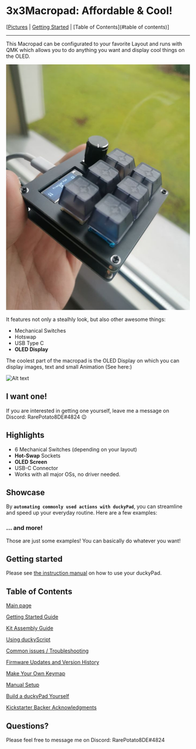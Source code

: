 # 3x3Macropad: Affordable & Cool!

[[Pictures](pictures.md) | [Getting Started](getting_started.md) | [Table of Contents](#table of contents)]

----

This Macropad can be configurated to your favorite Layout and runs with QMK which allows you to do anything you want and display cool things on the OLED.

![Alt text](resources/title.png)

It features not only a stealhly look, but also other awesome things:

* Mechanical Switches
* Hotswap
* USB Type C
* **OLED Display**

The coolest part of the macropad is the OLED Display on which you can display images, text and small Animation (See here:)

![Alt text](resources/pics/teaser.gif)

## I want one!

If you are interested in getting one yourself, leave me a message on Discord: RarePotato8DE#4824 😉

## Highlights

* 6 Mechanical Switches (depending on your layout)
* **Hot-Swap** Sockets
* **OLED Screen**
* USB-C Connector
* Works with all major OSs, no driver needed.

## Showcase

By **`automating commonly used actions with duckyPad`**, you can streamline and speed up your everyday routine. Here are a few examples:

### ... and more!

Those are just some examples! You can basically do whatever you want!

## Getting started

Please see [the instruction manual](./getting_started.md) on how to use your duckyPad.

## Table of Contents

[Main page](README.md)

[Getting Started Guide](getting_started.md)

[Kit Assembly Guide](kit_assembly_guide.md)

[Using duckyScript](duckyscript_info.md)

[Common issues / Troubleshooting](troubleshooting.md)

[Firmware Updates and Version History](firmware_updates_and_version_history.md)

[Make Your Own Keymap](./keymap_instructions.md)

[Manual Setup](./manual_setup.md)

[Build a duckyPad Yourself](build_it_yourself.md)

[Kickstarter Backer Acknowledgments](kickstarter_backers.md)

## Questions?

Please feel free to message me on Discord: RarePotato8DE#4824
